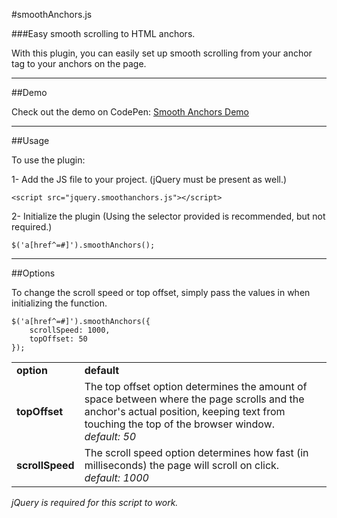 #smoothAnchors.js

###Easy smooth scrolling to HTML anchors.

With this plugin, you can easily set up smooth scrolling from your anchor tag to your anchors on the page.

***

##Demo

Check out the demo on CodePen:
<a href="http://codepen.io/mburnette/pen/gJyuD">Smooth Anchors Demo</a>

***

##Usage

To use the plugin:

1- Add the JS file to your project. (jQuery must be present as well.)

	<script src="jquery.smoothanchors.js"></script>

2- Initialize the plugin (Using the selector provided is recommended, but not required.)

	$('a[href^=#]').smoothAnchors();

***

##Options

To change the scroll speed or top offset, simply pass the values in when initializing the function.

	$('a[href^=#]').smoothAnchors({
		scrollSpeed: 1000,
		topOffset: 50
	});

<table>
<tr><td><strong>option</strong></td><td><strong>default</strong></td></tr>
<tr><td><strong>topOffset</strong></td><td>The top offset option determines the amount of space between where the page scrolls and the anchor's actual position, keeping text from touching the top of the browser window.<br/><em>default: 50</em></td></tr>
<tr><td><strong>scrollSpeed</strong></td><td>The scroll speed option determines how fast (in milliseconds) the page will scroll on click.<br/><em>default: 1000</em></td></tr>
</table>

_jQuery is required for this script to work._
